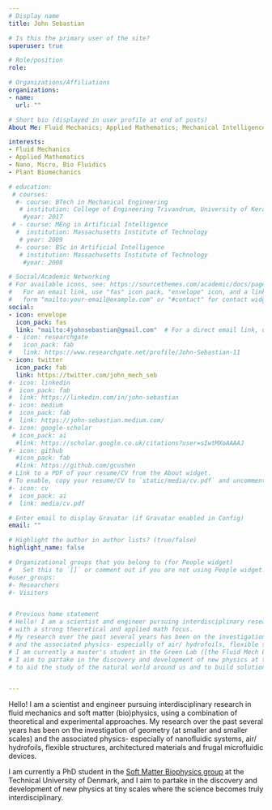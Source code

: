 ```yaml
---
# Display name
title: John Sebastian

# Is this the primary user of the site?
superuser: true

# Role/position
role: 

# Organizations/Affiliations
organizations:
- name: 
  url: ""

# Short bio (displayed in user profile at end of posts)
About Me: Fluid Mechanics; Applied Mathematics; Mechanical Intelligence

interests:
- Fluid Mechanics
- Applied Mathematics
- Nano, Micro, Bio Fluidics
- Plant Biomechanics

# education:
 # courses:
  #- course: BTech in Mechanical Engineering 
   # institution: College of Engineering Trivandrum, University of Kerala
    #year: 2017
 # - course: MEng in Artificial Intelligence
  #  institution: Massachusetts Institute of Technology
   # year: 2009
  #- course: BSc in Artificial Intelligence
   # institution: Massachusetts Institute of Technology
    #year: 2008

# Social/Academic Networking
# For available icons, see: https://sourcethemes.com/academic/docs/page-builder/#icons
#   For an email link, use "fas" icon pack, "envelope" icon, and a link in the
#   form "mailto:your-email@example.com" or "#contact" for contact widget.
social:
- icon: envelope
  icon_pack: fas
  link: "mailto:4johnsebastian@gmail.com"  # For a direct email link, use "mailto:4johnsebastian@gmail.com".
# - icon: researchgate
#   icon_pack: fab
#   link: https://www.researchgate.net/profile/John-Sebastian-11
- icon: twitter
  icon_pack: fab
  link: https://twitter.com/john_mech_seb
#- icon: linkedin
#  icon_pack: fab
#  link: https://linkedin.com/in/john-sebastian
#- icon: medium
#  icon_pack: fab
#  link: https://john-sebastian.medium.com/
#- icon: google-scholar
 # icon_pack: ai
  #link: https://scholar.google.co.uk/citations?user=sIwtMXoAAAAJ
#- icon: github
  #icon_pack: fab
  #link: https://github.com/gcushen
# Link to a PDF of your resume/CV from the About widget.
# To enable, copy your resume/CV to `static/media/cv.pdf` and uncomment the lines below.
#- icon: cv
#  icon_pack: ai
#  link: media/cv.pdf

# Enter email to display Gravatar (if Gravatar enabled in Config)
email: ""

# Highlight the author in author lists? (true/false)
highlight_name: false

# Organizational groups that you belong to (for People widget)
#   Set this to `[]` or comment out if you are not using People widget.
#user_groups:
#- Researchers
#- Visitors


# Previous home statement
# Hello! I am a scientist and engineer pursuing interdisciplinary research in fluid mechanics, electrokinetics and nano-scale systems, 
# with a strong theoretical and applied math focus. 
# My research over the past several years has been on the investigation of geometry (at smaller and smaller scales) 
# and the associated physics- especially of air/ hydrofoils, flexible structures, architectured materials and (micro)fluidic systems. 
# I am currently a master's student in the Green Lab ([the Fluid Mech Lab](https://fluidmechlab.com/)) and 
# I aim to partake in the discovery and development of new physics at tiny scales where the science becomes truly interdisciplinary, 
# to aid the study of the natural world around us and to build solutions to unmet societal needs.


---
```

Hello! I am a scientist and engineer pursuing interdisciplinary research in fluid mechanics and soft matter (bio)physics, 
using a combination of  theoretical and experimental approaches. 
My research over the past several years has been on the investigation of geometry (at smaller and smaller scales) and the associated physics- 
especially of nanofluidic systems, air/ hydrofoils, flexible structures, architectured materials and frugal microfluidic devices. 

I am currently a PhD student in the [Soft Matter Biophysics group](https://jensen-research.com/) at the Technical University of Denmark, 
and I aim to partake in the discovery and development of new physics at tiny scales where the science becomes truly interdisciplinary.
 
 
